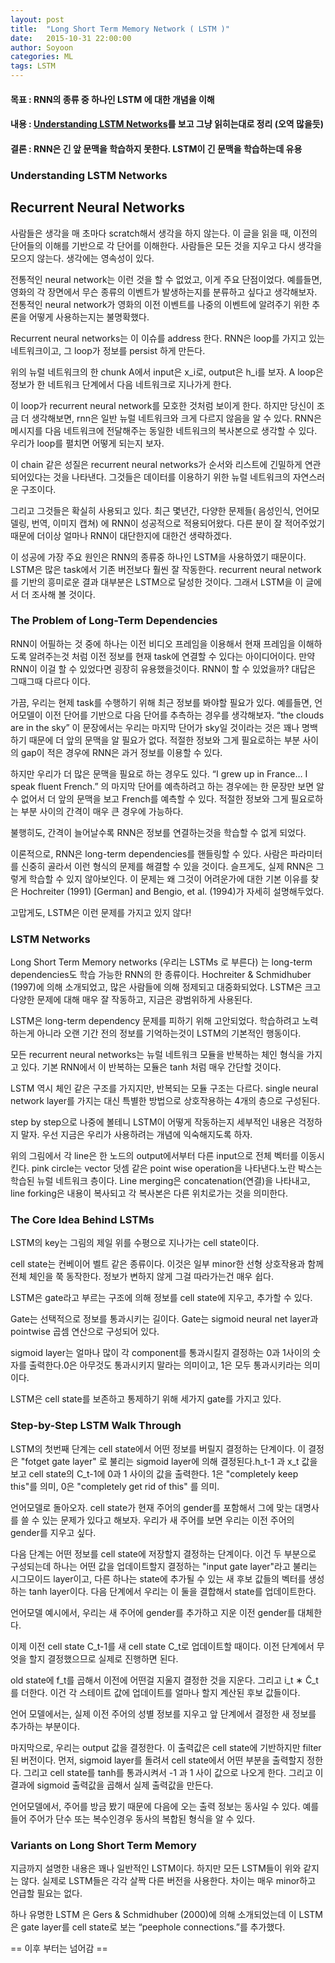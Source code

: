 ```yaml
---
layout: post
title:  "Long Short Term Memory Network ( LSTM )"
date:   2015-10-31 22:00:00
author: Soyoon
categories: ML
tags: LSTM
---
```


#### 목표 : RNN의 종류 중 하나인 LSTM 에 대한 개념을 이해

#### 내용 : [Understanding LSTM Networks](http://colah.github.io/posts/2015-08-Understanding-LSTMs/)를 보고 그냥 읽히는대로 정리 (오역 많을듯)

#### 결론 : RNN은 긴 앞 문맥을 학습하지 못한다. LSTM이 긴 문맥을 학습하는데 유용

### Understanding LSTM Networks

## Recurrent Neural Networks

사람들은 생각을 매 초마다 scratch해서 생각을 하지 않는다. 이 글을 읽을 때, 이전의 단어들의 이해를 기반으로 각 단어를 이해한다. 사람들은 모든 것을 지우고 다시 생각을 모으지 않는다. 생각에는 영속성이 있다.

전통적인 neural network는 이런 것을 할 수 없었고, 이게 주요 단점이었다. 예를들면, 영화의 각 장면에서 무슨 종류의 이벤트가 발생하는지를 분류하고 싶다고 생각해보자. 전통적인 neural network가 영화의 이전 이벤트를 나중의 이벤트에 알려주기 위한 추론을 어떻게 사용하는지는 불명확했다.

Recurrent neural networks는 이 이슈를 address 한다. RNN은 loop를 가지고 있는 네트워크이고, 그 loop가 정보를 persist 하게 만든다.

위의 뉴럴 네트워크의 한 chunk A에서 input은 x_i로, output은 h_i를 보자. A loop은 정보가 한 네트워크 단계에서 다음 네트워크로 지나가게 한다.

이 loop가 recurrent neural network를 모호한 것처럼 보이게 한다. 하지만 당신이 조금 더 생각해보면, rnn은 일반 뉴럴 네트워크와 크게 다르지 않음을 알 수 있다. RNN은 메시지를 다음 네트워크에 전달해주는 동일한 네트워크의 복사본으로 생각할 수 있다. 우리가 loop를 펼치면 어떻게 되는지 보자.

이 chain 같은 성질은 recurrent neural networks가 순서와 리스트에 긴밀하게 연관되어있다는 것을 나타낸다. 그것들은 데이터를 이용하기 위한 뉴럴 네트워크의 자연스러운 구조이다.

그리고 그것들은 확실히 사용되고 있다. 최근 몇년간, 다양한 문제들( 음성인식, 언어모델링, 번역, 이미지 캡쳐) 에 RNN이 성공적으로 적용되어왔다. 다른 분이 잘 적어주었기 때문에 더이상 얼마나 RNN이 대단한지에 대한건 생략하겠다.

이 성공에 가장 주요 원인은 RNN의 종류중 하나인 LSTM을 사용하였기 때문이다. LSTM은 많은 task에서 기존 버전보다 훨씬 잘 작동한다. recurrent neural network를 기반의 흥미로운 결과 대부분은 LSTM으로 달성한 것이다. 그래서 LSTM을 이 글에서 더 조사해 볼 것이다.

### The Problem of Long-Term Dependencies

RNN이 어필하는 것 중에 하나는 이전 비디오 프레임을 이용해서 현재 프레임을 이해하도록 알려주는것 처럼 이전 정보를 현재 task에 연결할 수 있다는 아이디어이다. 만약 RNN이 이걸 할 수 있었다면 굉장히 유용했을것이다. RNN이 할 수 있었을까? 대답은 그때그때 다르다 이다.

가끔, 우리는 현제 task를 수행하기 위해 최근 정보를 봐야할 필요가 있다. 예를들면, 언어모델이 이전 단어를 기반으로 다음 단어를 추측하는 경우를 생각해보자. “the clouds are in the sky” 이 문장에서는 우리는 마지막 단어가 sky일 것이라는 것은 꽤나 명백하기 때문에 더 앞의 문맥을 알 필요가 없다. 적절한 정보와 그게 필요로하는 부분 사이의 gap이 적은 경우에 RNN은 과거 정보를 이용할 수 있다.

하지만 우리가 더 많은 문맥을 필요로 하는 경우도 있다. “I grew up in France… I speak fluent French.” 의 마지막 단어를 예측하려고 하는 경우에는 한 문장만 보면 알 수 없어서 더 앞의 문맥을 보고 French를 예측할 수 있다. 적절한 정보와 그게 필요로하는 부분 사이의 간격이 매우 큰 경우에 가능하다.

불행히도, 간격이 늘어날수록 RNN은 정보를 연결하는것을 학습할 수 없게 되었다.

이론적으로, RNN은 long-term dependencies를 핸들링할 수 있다. 사람은 파라미터를 신중히 골라서 이런 형식의 문제를 해결할 수 있을 것이다. 슬프게도, 실제 RNN은 그렇게 학습할 수 있지 않아보인다. 이 문제는 왜 그것이 어려운가에 대한 기본 이유를 찾은 Hochreiter (1991) [German] and Bengio, et al. (1994)가 자세히 설명해두었다.

고맙게도, LSTM은 이런 문제를 가지고 있지 않다!

### LSTM Networks
Long Short Term Memory networks (우리는 LSTMs 로 부른다) 는 long-term dependencies도 학습 가능한 RNN의 한 종류이다. Hochreiter & Schmidhuber (1997)에 의해 소개되었고, 많은 사람들에 의해 정제되고 대중화되었다. LSTM은 크고 다양한 문제에 대해 매우 잘 작동하고, 지금은 광범위하게 사용된다.

LSTM은 long-term dependency 문제를 피하기 위해 고안되었다. 학습하려고 노력하는게 아니라 오랜 기간 전의 정보를 기억하는것이 LSTM의 기본적인 행동이다.

모든 recurrent neural networks는 뉴럴 네트워크 모듈을 반복하는 체인 형식을 가지고 있다. 기본 RNN에서 이 반복하는 모듈은 tanh 처럼 매우 간단할 것이다.

LSTM 역시 체인 같은 구조를 가지지만, 반복되는 모듈 구조는 다르다. single neural network layer를 가지는 대신 특별한 방법으로 상호작용하는 4개의 층으로 구성된다.

step by step으로 나중에 볼테니 LSTM이 어떻게 작동하는지 세부적인 내용은 걱정하지 말자. 우선 지금은 우리가 사용하려는 개념에 익숙해지도록 하자.

위의 그림에서 각 line은 한 노드의 output에서부터 다른 input으로 전체 벡터를 이동시킨다. pink circle는 vector 덧셈 같은 point wise operation을 나타낸다.노란 박스는 학습된 뉴럴 네트워크 층이다. Line merging은 concatenation(연결)을 나타내고, line forking은 내용이 복사되고 각 복사본은 다른 위치로가는 것을 의미한다.

### The Core Idea Behind LSTMs
LSTM의 key는 그림의 제일 위를 수평으로 지나가는 cell state이다.

cell state는 컨베이어 벨트 같은 종류이다. 이것은 일부 minor한 선형 상호작용과 함께 전체 체인을 쭉 동작한다. 정보가 변하지 않게 그걸 따라가는건 매우 쉽다.

LSTM은 gate라고 부르는 구조에 의해 정보를 cell state에 지우고, 추가할 수 있다.

Gate는 선택적으로 정보를 통과시키는 길이다. Gate는 sigmoid neural net layer과 pointwise 곱셈 연산으로 구성되어 있다.

sigmoid layer는 얼마나 많이 각 component를 통과시킬지 결정하는 0과 1사이의 숫자를 출력한다.0은 아무것도 통과시키지 말라는 의미이고, 1은 모두 통과시키라는 의미이다.

LSTM은 cell state를 보존하고 통제하기 위해 세가지 gate를 가지고 있다.

### Step-by-Step LSTM Walk Through

LSTM의 첫번째 단계는 cell state에서 어떤 정보를 버릴지 결정하는 단계이다. 이 결정은 "fotget gate layer" 로 불리는 sigmoid layer에 의해 결정된다.h_t-1 과 x_t 값을 보고 cell state의 C_t-1에 0과 1 사이의 값을 출력한다. 1은 "completely keep this"를 의미, 0은 "completely get rid of this" 를 의미.

언어모델로 돌아오자. cell state가 현재 주어의 gender를 포함해서 그에 맞는 대명사를 쓸 수 있는 문제가 있다고 해보자. 우리가 새 주어를 보면 우리는 이전 주어의 gender를 지우고 싶다.

다음 단계는 어떤 정보를 cell state에 저장할지 결정하는 단계이다. 이건 두 부분으로 구성되는데 하나는 어떤 값을 업데이트할지 결정하는 "input gate layer"라고 불리는 시그모이드 layer이고, 다른 하나는 state에 추가될 수 있는 새 후보 값들의 벡터를 생성하는 tanh layer이다. 다음 단계에서 우리는 이 둘을 결합해서 state를 업데이트한다.

언어모델 예시에서, 우리는 새 주어에 gender를 추가하고 지운 이전 gender를 대체한다.

이제 이전 cell state C_t-1를 새 cell state C_t로 업데이트할 때이다.
이전 단계에서 무엇을 할지 결정했으므로 실제로 진행하면 된다.

old state에 f_t를 곱해서 이전에 어떤걸 지울지 결정한 것을 지운다. 그리고  i_t ∗ C̃_t 를 더한다. 이건 각 스테이트 값에 업데이트를 얼마나 할지 계산된 후보 값들이다.

언어 모델에서는, 실제 이전 주어의 성별 정보를 지우고 앞 단계에서 결정한 새 정보를 추가하는 부분이다.

마지막으로, 우리는 output 값을 결정한다. 이 출력값은 cell state에 기반하지만 filter된 버전이다.
먼저, sigmoid layer를 돌려서 cell state에서 어떤 부분을 출력할지 정한다. 그리고 cell state를 tanh를 통과시켜서 -1 과 1 사이 값으로 나오게 한다. 그리고 이 결과에 sigmoid 출력값을 곱해서 실제 출력값을 만든다.

언어모델에서, 주어를 방금 봤기 때문에 다음에 오는 출력 정보는 동사일 수 있다. 예를들어 주어가 단수 또는 복수인경우 동사의 복합된 형식을 알 수 있다.

### Variants on Long Short Term Memory

지금까지 설명한 내용은 꽤나 일반적인 LSTM이다. 하지만 모든 LSTM들이 위와 같지는 않다. 실제로 LSTM들은 각각 살짝 다른 버전을 사용한다. 차이는 매우 minor하고 언급할 필요는 없다.

하나 유명한 LSTM 은 Gers & Schmidhuber (2000)에 의해 소개되었는데 이 LSTM은 gate layer를 cell state로 보는 “peephole connections.”를 추가했다.

== 이후 부터는 넘어감 ==
